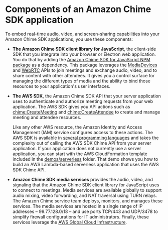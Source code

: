 # Components of an Amazon Chime SDK application<a name="components"></a>

To embed real\-time audio, video, and screen\-sharing capabilities into your Amazon Chime SDK applications, you use these components:
+ **The Amazon Chime SDK client library for JavaScript**, the client\-side SDK that you integrate into your browser or Electron web application\. You do that by adding the [ Amazon Chime SDK for JavaScript NPM package](https://www.npmjs.com/package/amazon-chime-sdk-js) as a dependency\. This package leverages the [ MediaDevices](https://developer.mozilla.org/en-US/docs/Web/API/MediaDevices) and [ WebRTC](https://developer.mozilla.org/en-US/docs/Web/API/WebRTC_API) APIs to join meetings and exchange audio, video, and to share content with other attendees\. It gives you a control surface for managing the different types of media and the ability to bind those resources to your application's user interfaces\.
+ **The AWS SDK**, the Amazon Chime SDK API that your server application uses to authenticate and authorize meeting requests from your web application\. The AWS SDK gives you API actions such as [ chime:CreateMeeting](https://docs.aws.amazon.com/chime-sdk/latest/APIReference/API_CreateMeeting.html) and [ chime:CreateAttendee](https://docs.aws.amazon.com/chime-sdk/latest/APIReference/API_CreateAttendee.html) to create and manage meeting and attendee resources\.

   Like any other AWS resource, the Amazon Identity and Access Management \(IAM\) service configures access to these actions\. The AWS SDK is available in [ several programming languages](http://aws.amazon.com/tools/) and takes the complexity out of calling the AWS SDK Chime API from your server application\. If your application does not currently use a server application, you can start with the AWS CloudFormation template included in the [ demos/serverless](https://github.com/aws/amazon-chime-sdk-js/tree/master/demos/serverless) folder\. That demo shows you how to build an AWS Lambda\-based serverless application that uses the AWS SDK Chime API\. 
+ **Amazon Chime SDK media services** provides the audio, video, and signaling that the Amazon Chime SDK client library for JavaScript uses to connect to meetings\. Media services are available globally to support audio mixing, video forwarding, and NAT traversal using TURN relays\. The Amazon Chime service team deploys, monitors, and manages these services\. The media services are hosted in a single range of IP addresses – 99\.77\.128\.0/18 – and use ports TCP/443 and UDP/3478 to simplify firewall configurations for IT administrators\. Finally, these services leverage the [AWS Global Cloud Infrastructure](http://aws.amazon.com/about-aws/global-infrastructure/)\.